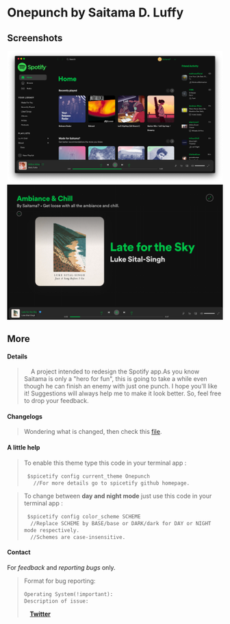 # Onepunch by Saitama D. Luffy

## Screenshots

![OnepunchHome](./OnepunchHome.png)
![OnepunchFullPlayer](./OnepunchFullPlayer.png)

## More

#### Details

>&nbsp;&nbsp;&nbsp;&nbsp;A project intended to redesign the Spotify app.As you know Saitama is only a "hero for fun", this is going to take a while even though he can finish an enemy with just one punch. I hope you'll like it! Suggestions will always help me to make it look better.
So, feel free to drop your feedback.

#### Changelogs

> Wondering what is changed, then check this [file](./changelog.md).

#### A little help
>To enable this theme type this code in your terminal app :
>
>      $spicetify config current_theme Onepunch
>        //For more details go to spicetify github homepage.

>To change between **day and night mode** just use this code in your terminal app :
>
>      $spicetify config color_scheme SCHEME
>       //Replace SCHEME by BASE/base or DARK/dark for DAY or NIGHT mode respectively.
>       //Schemes are case-insensitive.

#### Contact

For *feedback* and *reporting bugs* only.  
> Format for bug reporting:  
>
>     Operating System(!important):
>     Description of issue:
>**&nbsp;&nbsp;&nbsp;&nbsp;[Twitter](https://twitter.com/_saitama_0)**
